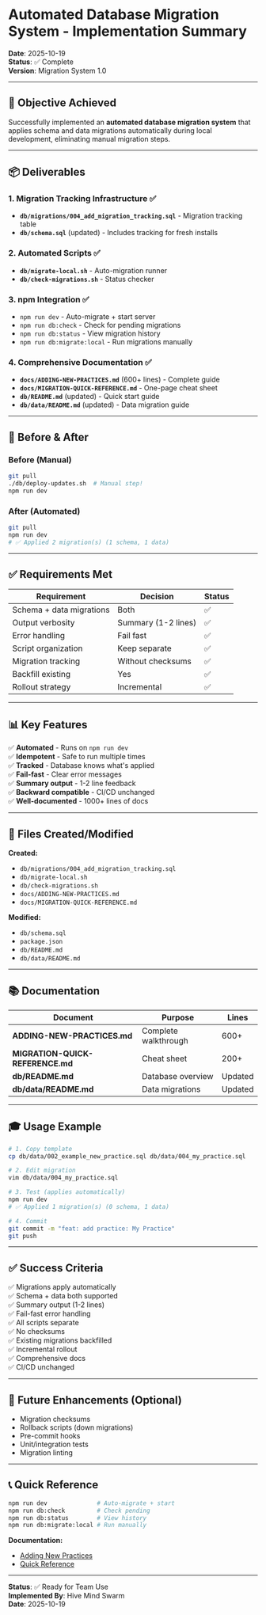 # Automated Database Migration System - Implementation Summary

**Date**: 2025-10-19  
**Status**: ✅ Complete  
**Version**: Migration System 1.0

---

## 🎯 Objective Achieved

Successfully implemented an **automated database migration system** that applies schema and data migrations automatically during local development, eliminating manual migration steps.

---

## 📦 Deliverables

### 1. Migration Tracking Infrastructure ✅

- **`db/migrations/004_add_migration_tracking.sql`** - Migration tracking table
- **`db/schema.sql`** (updated) - Includes tracking for fresh installs

### 2. Automated Scripts ✅

- **`db/migrate-local.sh`** - Auto-migration runner
- **`db/check-migrations.sh`** - Status checker

### 3. npm Integration ✅

- `npm run dev` - Auto-migrate + start server
- `npm run db:check` - Check for pending migrations
- `npm run db:status` - View migration history
- `npm run db:migrate:local` - Run migrations manually

### 4. Comprehensive Documentation ✅

- **`docs/ADDING-NEW-PRACTICES.md`** (600+ lines) - Complete guide
- **`docs/MIGRATION-QUICK-REFERENCE.md`** - One-page cheat sheet
- **`db/README.md`** (updated) - Quick start guide
- **`db/data/README.md`** (updated) - Data migration guide

---

## 🚀 Before & After

### Before (Manual)

```bash
git pull
./db/deploy-updates.sh  # Manual step!
npm run dev
```

### After (Automated)

```bash
git pull
npm run dev
# ✅ Applied 2 migration(s) (1 schema, 1 data)
```

---

## ✅ Requirements Met

| Requirement              | Decision            | Status |
| ------------------------ | ------------------- | ------ |
| Schema + data migrations | Both                | ✅     |
| Output verbosity         | Summary (1-2 lines) | ✅     |
| Error handling           | Fail fast           | ✅     |
| Script organization      | Keep separate       | ✅     |
| Migration tracking       | Without checksums   | ✅     |
| Backfill existing        | Yes                 | ✅     |
| Rollout strategy         | Incremental         | ✅     |

---

## 📊 Key Features

✅ **Automated** - Runs on `npm run dev`  
✅ **Idempotent** - Safe to run multiple times  
✅ **Tracked** - Database knows what's applied  
✅ **Fail-fast** - Clear error messages  
✅ **Summary output** - 1-2 line feedback  
✅ **Backward compatible** - CI/CD unchanged  
✅ **Well-documented** - 1000+ lines of docs

---

## 📁 Files Created/Modified

**Created:**

- `db/migrations/004_add_migration_tracking.sql`
- `db/migrate-local.sh`
- `db/check-migrations.sh`
- `docs/ADDING-NEW-PRACTICES.md`
- `docs/MIGRATION-QUICK-REFERENCE.md`

**Modified:**

- `db/schema.sql`
- `package.json`
- `db/README.md`
- `db/data/README.md`

---

## 📚 Documentation

| Document                         | Purpose              | Lines   |
| -------------------------------- | -------------------- | ------- |
| **ADDING-NEW-PRACTICES.md**      | Complete walkthrough | 600+    |
| **MIGRATION-QUICK-REFERENCE.md** | Cheat sheet          | 200+    |
| **db/README.md**                 | Database overview    | Updated |
| **db/data/README.md**            | Data migrations      | Updated |

---

## 🎓 Usage Example

```bash
# 1. Copy template
cp db/data/002_example_new_practice.sql db/data/004_my_practice.sql

# 2. Edit migration
vim db/data/004_my_practice.sql

# 3. Test (applies automatically)
npm run dev
# ✅ Applied 1 migration(s) (0 schema, 1 data)

# 4. Commit
git commit -m "feat: add practice: My Practice"
git push
```

---

## ✅ Success Criteria

✅ Migrations apply automatically  
✅ Schema + data both supported  
✅ Summary output (1-2 lines)  
✅ Fail-fast error handling  
✅ All scripts separate  
✅ No checksums  
✅ Existing migrations backfilled  
✅ Incremental rollout  
✅ Comprehensive docs  
✅ CI/CD unchanged

---

## 🔮 Future Enhancements (Optional)

- Migration checksums
- Rollback scripts (down migrations)
- Pre-commit hooks
- Unit/integration tests
- Migration linting

---

## 📞 Quick Reference

```bash
npm run dev              # Auto-migrate + start
npm run db:check         # Check pending
npm run db:status        # View history
npm run db:migrate:local # Run manually
```

**Documentation:**

- [Adding New Practices](./ADDING-NEW-PRACTICES.md)
- [Quick Reference](./MIGRATION-QUICK-REFERENCE.md)

---

**Status**: ✅ Ready for Team Use  
**Implemented By**: Hive Mind Swarm  
**Date**: 2025-10-19
